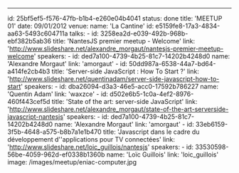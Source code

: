 ---
id: 25bf5ef5-f576-47fb-b1b4-e260e04b4041
status: done
title: 'MEETUP 01'
date: 09/01/2012
venue:
    name: 'La Cantine'
    id: e5159fe8-17a3-4834-aa63-5493c604711a
talks:
    -
        id: 3258ea2d-e039-492b-968b-ebf382b5ab36
        title: 'NantesJS premier meetup - Welcome'
        link: 'http://www.slideshare.net/alexandre_morgaut/nantesjs-premier-meetup-welcome'
        speakers:
            -
                id: ded7a100-4739-4b25-81c7-14202b4248d0
                name: 'Alexandre Morgaut'
                link: 'amorgaut'
    -
        id: 50dd987a-6538-44a7-bd64-a414fe2cb4b3
        title: 'Server-side JavaScript : How To Start ?'
        link: 'http://www.slideshare.net/quentinadam/server-side-javascript-how-to-start'
        speakers:
            -
                id: dba26094-d3a3-46e5-acc0-17592b786227
                name: 'Quentin Adam'
                link: 'waxzce'
    -
        id: d502e6b5-1c0a-4ef2-8976-460f443cef5d
        title: 'State of the art: server-side JavaScript'
        link: 'http://www.slideshare.net/alexandre_morgaut/state-of-the-art-serverside-javascript-nantesjs'
        speakers:
            -
                id: ded7a100-4739-4b25-81c7-14202b4248d0
                name: 'Alexandre Morgaut'
                link: 'amorgaut'
    -
        id: 33eb6159-3f5b-4648-a575-b8b7a1e1b470
        title: 'Javascript dans le cadre du développement d''applications pour TV connectées'
        link: 'http://www.slideshare.net/loic_guillois/nantesjs'
        speakers:
            -
                id: 33530598-56be-4059-962d-ef0338b1360b
                name: 'Loïc Guillois'
                link: 'loic_guillois'
image: /images/meetup/eniac-computer.jpg
